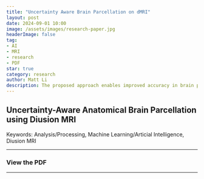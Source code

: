```yaml
---
title: "Uncertainty Aware Brain Parcellation on dMRI"
layout: post
date: 2024-09-01 10:00
image: /assets/images/research-paper.jpg
headerImage: false
tag:
- AI
- MRI
- research
- PDF
star: true
category: research
author: Matt Li
description: The proposed approach enables improved accuracy in brain parcellation from diffusion MRI, facilitating the understanding of the human brain in health and disease. It may also serve as an effective tool for brain abnormality detection, fostering inquiries into uncertainty-quantified diagnostics.
---
```


## Uncertainty-Aware Anatomical Brain Parcellation using Di usion MRI

Keywords: Analysis/Processing, Machine Learning/Arti cial Intelligence, Di usion MRI

---

### View the PDF


---
